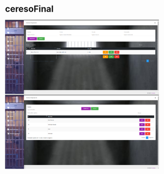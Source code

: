 # ceresoFinal
![](https://github.com/AvitiaD128/ceresoFinal/blob/e191c7108705528e4615037824d22d9c8e68d02f/img/Captura%20de%20pantalla%202023-11-29%20105310.png)
![](https://github.com/AvitiaD128/ceresoFinal/blob/c58888e5b158c5b3624e858450b506005dd9f056/img/Captura%20de%20pantalla%202023-11-29%20105337.png)
![]()
![]()
![]()
![]()
![]()
![]()
